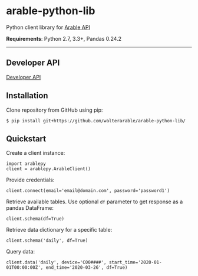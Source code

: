 # arable-python-lib

Python client library for [Arable API][Arable API]

**Requirements**: Python 2.7, 3.3+, Pandas 0.24.2

---
## Developer API

[Developer API](https://developer.arable.com/)


## Installation

Clone repository from GitHub using pip:

    $ pip install git+https://github.com/walterarable/arable-python-lib/
    
## Quickstart

Create a client instance:

    import arablepy
    client = arablepy.ArableClient()
    
Provide credentials:

    client.connect(email='email@domain.com', password='password1')
    
Retrieve available tables. Use optional `df` parameter to get response as a pandas DataFrame:

    client.schema(df=True)
    
Retrieve data dictionary for a specific table:

    client.schema('daily', df=True)
    
Query data:

    client.data('daily', device='C00####', start_time='2020-01-01T00:00:00Z', end_time='2020-03-26', df=True)
    
    
    
[Arable API]: https://developer.arable.com
